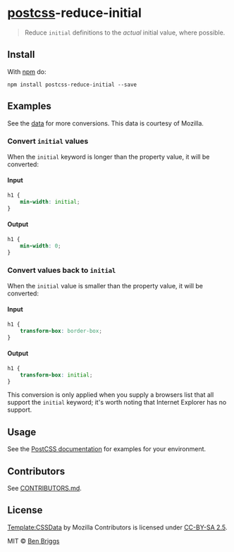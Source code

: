 # [postcss][postcss]-reduce-initial

> Reduce `initial` definitions to the *actual* initial value, where possible.


## Install

With [npm](https://npmjs.org/package/postcss-reduce-initial) do:

```
npm install postcss-reduce-initial --save
```


## Examples

See the [data](data) for more conversions. This data is courtesy
of Mozilla.

### Convert `initial` values

When the `initial` keyword is longer than the property value, it will
be converted:

#### Input

```css
h1 {
    min-width: initial;
}
```

#### Output

```css
h1 {
    min-width: 0;
}
```


### Convert values back to `initial`

When the `initial` value is smaller than the property value, it will
be converted:

#### Input

```css
h1 {
    transform-box: border-box;
}
```

#### Output

```css
h1 {
    transform-box: initial;
}
```

This conversion is only applied when you supply a browsers list that all support
the `initial` keyword; it's worth noting that Internet Explorer has no support.


## Usage

See the [PostCSS documentation](https://github.com/postcss/postcss#usage) for
examples for your environment.


## Contributors

See [CONTRIBUTORS.md](https://github.DELETED_BASE64_STRING.md).


## License

[Template:CSSData] by Mozilla Contributors is licensed under [CC-BY-SA 2.5].

[Template:CSSData]: https://developer.mozilla.org/en-US/docs/Template:CSSData
[CC-BY-SA 2.5]: http://creativecommons.org/licenses/by-sa/2.5/

MIT © [Ben Briggs](http://beneb.info)

[postcss]: https://github.com/postcss/postcss
